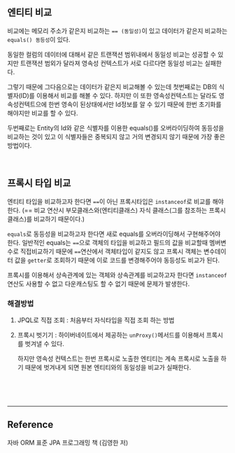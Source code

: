 ## 엔티티 비교

비교에는 메모리 주소가 같은지 비교하는 `== (동일성)`이 있고 데이터가 같은지 비교하는 `equals() 동등성`이 있다.

동일한 컬럼의 데이터에 대해서 같은 트랜잭션 범위내에서 동일성 비교는 성공할 수 있지만 트랜잭션 범외가 달라져 영속성 컨텍스트가 서로 다르다면 동일성 비교는 실패한다.

그렇기 때문에 그다음으로는 데이터가 같은지 비교해볼 수 있는데 첫번째로는 DB의 식별자(ID)를 이용해서 비교를 해볼 수 있다. 하지만 이 또한 영속성컨텍스트는 달라도 영속성컨텍트으에 한번 영속이 된상태에서만 Id정보를 알 수 있기 때문에 한번 초기화를 해야지만 비교를 할 수 있다.

두번째로는 Entity의 Id와 같은 식별자를 이용한 equals()를 오버라이딩하여 동등성을 비교하는 것이 있고 이 식별자들은 중복되지 않고 거의 변경되지 않기 때문에 가장 좋은 방법이다.

<br>

## 프록시 타입 비교

엔티티 타입을 비교하고자 한다면 `==`이 아닌 프록시타입은 `instanceof`로 비교를 해야한다. (== 비교 연산시 부모클래스와(엔티티클래스) 자식 클래스(그를 참조하는 프록시클래스)를 비교하기 때문이다.)

`equals`로 동등성을 비교하고자 한다면 새로 equals를 오버라이딩해서 구현해주어야 한다.
일반적인 equals는 `==`으로 객체의 타입을 비교하고 필드의 값을 비교할때 멤버변수로 직접비교하기 때문에 `==`연산에서 객체타입이 같지도 않고 프록시 객체는 변수데이터 값을 `getter`로 조회하기 때문에 이로 코드를 변경해주어야 동등성도 비교가 된다.

프록시를 이용해서 상속관계에 있는 객체와 상속관계를 비교하고자 한다면 `instanceof`연산도 사용할 수 없고 다운캐스팅도 할 수 없기 때문에 문제가 발생한다.

### 해결방법

1. JPQL로 직접 조회 : 처음부터 자식타입을 직접 조회 하는 방법
1. 프록시 벗기기 : 하이버네이트에서 제공하는 `unProxy()`메서드를 이용해서 프록시를 벗겨낼 수 있다.

   하지만 영속성 컨텍스트는 한번 프록시로 노출한 엔티티는 계속 프록시로 노출을 하기 때문에 벗겨내게 되면 원본 엔티티와의 동일성을 비교가 실패한다.

<br><br><br>

---

## Reference

자바 ORM 표준 JPA 프로그래밍 책 (김영한 저)
